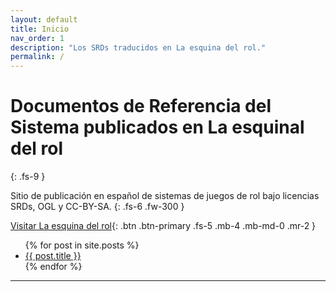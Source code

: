 ```yaml
---
layout: default
title: Inicio
nav_order: 1
description: "Los SRDs traducidos en La esquina del rol."
permalink: /
---
```


# Documentos de Referencia del Sistema publicados en La esquinal del rol
{: .fs-9 }

Sitio de publicación en español de sistemas de juegos de rol bajo licencias SRDs, OGL y CC-BY-SA.
{: .fs-6 .fw-300 }

[Visitar La esquina del rol](https://laesquinadelrol.com/){: .btn .btn-primary .fs-5 .mb-4 .mb-md-0 .mr-2 }

<ul>
  {% for post in site.posts %}
    <li>
      <a href="{{ post.url }}">{{ post.title }}</a>
    </li>
  {% endfor %}
</ul>

---
